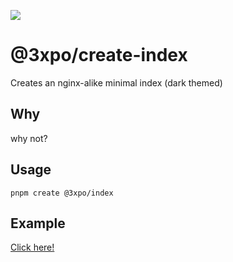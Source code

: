 ![](https://exponential-workload.github.io/create-index/png/readme-banner.png)

# @3xpo/create-index

Creates an nginx-alike minimal index (dark themed)

## Why

why not?

## Usage

`pnpm create @3xpo/index`

## Example

[Click here!](https://exponential-workload.github.io/create-index/)
